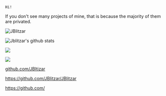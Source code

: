 [//]: # (e)
`Hi!`

If you don't see many projects of mine, that is because the majority of them are privated.



<img src="https://komarev.com/ghpvc/?username=JBlitzar&label=Profile%20views&color=0e75b6&style=flat" alt="JBlitzar" />


![Jblitzar's github stats](https://github-readme-stats.vercel.app/api?username=jblitzar&show_icons=true&theme=transparent&include_all_commits=true)


![](https://github-readme-streak-stats.herokuapp.com?user=JBlitzar)


![](http://github-profile-summary-cards.vercel.app/api/cards/profile-details?username=jblitzar&theme=transparent) 




[github.com/JBltizar
](https://github.com/Jblitzar)

https://github.com/JBlitzar/JBlitzar

https://github.com/



